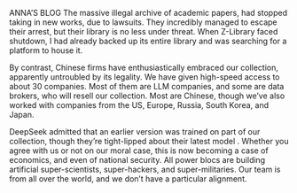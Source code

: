 ANNA’S BLOG
The massive illegal archive of academic papers, had stopped taking in new works, due to lawsuits. They incredibly managed to escape their arrest, but their library is no less under threat. When Z-Library faced shutdown, I had already backed up its entire library and was searching for a platform to house it.

By contrast, Chinese firms have enthusiastically embraced our collection, apparently untroubled by its legality. We have given high-speed access to about 30 companies. Most of them are LLM companies, and some are data brokers, who will resell our collection. Most are Chinese, though we’ve also worked with companies from the US, Europe, Russia, South Korea, and Japan.

DeepSeek admitted that an earlier version was trained on part of our collection, though they’re tight-lipped about their latest model . Whether you agree with us or not on our moral case, this is now becoming a case of economics, and even of national security. All power blocs are building artificial super-scientists, super-hackers, and super-militaries. Our team is from all over the world, and we don’t have a particular alignment.
